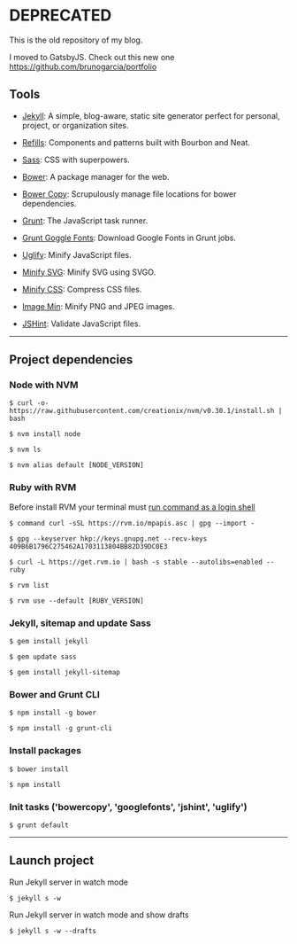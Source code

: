 # DEPRECATED

This is the old repository of my blog.

I moved to GatsbyJS. Check out this new one https://github.com/brunogarcia/portfolio

## Tools

* [Jekyll](http://jekyllrb.com): A simple, blog-aware, static site generator perfect for personal, project, or organization sites.

* [Refills](http://refills.bourbon.io/): Components and patterns built with Bourbon and Neat.

* [Sass](sass-lang.com): CSS with superpowers.

* [Bower](http://bower.io/): A package manager for the web.

* [Bower Copy](https://github.com/timmywil/grunt-bowercopy): Scrupulously manage file locations for bower dependencies.

* [Grunt](http://gruntjs.com/): The JavaScript task runner.

* [Grunt Goggle Fonts](https://github.com/Mika-/grunt-google-fonts): Download Google Fonts in Grunt jobs.

* [Uglify](https://github.com/gruntjs/grunt-contrib-uglify): Minify JavaScript files.

* [Minify SVG](https://github.com/sindresorhus/grunt-svgmin): Minify SVG using SVGO.

* [Minify CSS](https://github.com/gruntjs/grunt-contrib-cssmin): Compress CSS files.

* [Image Min](https://github.com/gruntjs/grunt-contrib-imagemin): Minify PNG and JPEG images.

* [JSHint](https://github.com/gruntjs/grunt-contrib-jshint): Validate JavaScript files.

***

## Project dependencies

### Node with NVM

`$ curl -o- https://raw.githubusercontent.com/creationix/nvm/v0.30.1/install.sh | bash`

`$ nvm install node`

`$ nvm ls`

`$ nvm alias default [NODE_VERSION]`

### Ruby with RVM

Before install RVM your terminal must [run command as a login shell](https://rvm.io/integration/gnome-terminal)

`$ command curl -sSL https://rvm.io/mpapis.asc | gpg --import -`

`$ gpg --keyserver hkp://keys.gnupg.net --recv-keys 409B6B1796C275462A1703113804BB82D39DC0E3`

`$ curl -L https://get.rvm.io | bash -s stable --autolibs=enabled --ruby`

`$ rvm list`

`$ rvm use --default [RUBY_VERSION]`

### Jekyll, sitemap and update Sass

`$ gem install jekyll`

`$ gem update sass`

`$ gem install jekyll-sitemap`

### Bower and Grunt CLI

`$ npm install -g bower`

`$ npm install -g grunt-cli`

### Install packages

`$ bower install`

`$ npm install`

### Init tasks ('bowercopy', 'googlefonts', 'jshint', 'uglify')

`$ grunt default`

***

## Launch project

Run Jekyll server in watch mode

`$ jekyll s -w`

Run Jekyll server in watch mode and show drafts

`$ jekyll s -w --drafts`
